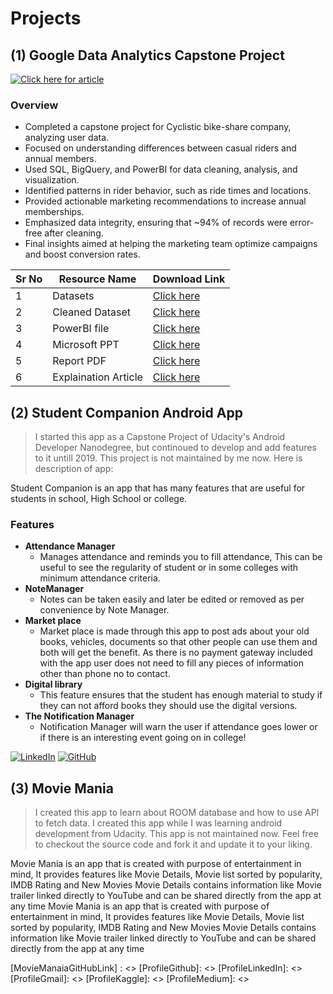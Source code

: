 # Projects

## (1) Google Data Analytics Capstone Project

[![Click here for article](https://img.shields.io/badge/Medium-12100E?style=for-the-badge&logo=medium&logoColor=white)][GDACapstoneArt]

### Overview

- Completed a capstone project for Cyclistic bike-share company, analyzing user data.
- Focused on understanding differences between casual riders and annual members.
- Used SQL, BigQuery, and PowerBI for data cleaning, analysis, and visualization.
- Identified patterns in rider behavior, such as ride times and locations.
- Provided actionable marketing recommendations to increase annual memberships.
- Emphasized data integrity, ensuring that ~94% of records were error-free after cleaning.
- Final insights aimed at helping the marketing team optimize campaigns and boost conversion rates.

| Sr No | Resource Name | Download Link |
| ------ | ------ | ------ |
| 1 | Datasets | [Click here][GDACapstoneDsetOrg] |
| 2 | Cleaned Dataset | [Click here][GDACapstoneDsetClnd] |
| 3 | PowerBI file | [Click here][GDACapstoneViz] |
| 4 | Microsoft PPT | [Click here][GDACapstonePPT] |
| 5 | Report PDF | [Click here][GDACapstoneRpt] |
| 6 | Explaination Article | [Click here][GDACapstoneArt] |

## (2) Student Companion Android App

> I started this app as a Capstone Project of Udacity's Android Developer Nanodegree, but continoued to develop and add features to it untill 2019. This project is not maintained by me now. Here is description of app:

Student Companion is an app that has many features that are useful for students in school, High School or college.
### Features
- **Attendance Manager**
    - Manages attendance and reminds you to fill attendance, This can be useful to see the regularity of student or in some colleges with minimum attendance criteria.
- **NoteManager** 
    - Notes can be taken easily and later be edited or removed as per convenience by Note Manager. 
- **Market place** 
    - Market place is made through this app to post ads about your old books, vehicles, documents so that other people can use them and both will get the benefit. As there is no payment gateway included with the app user does not need to fill any pieces of information other than phone no to contact.
- **Digital library**
    - This feature ensures that the student has enough material to study if they can not afford books they should use the digital versions.
- **The Notification Manager** 
    - Notification Manager will warn the user if attendance goes lower or if there is an interesting event going on in college!

[![LinkedIn](https://img.shields.io/badge/LinkedIn-0077B5?style=for-the-badge&logo=linkedin&logoColor=white)](https://www.linkedin.com/in/pranav-vyas-5a435b209/)
[![GitHub](https://img.shields.io/badge/GitHub-100000?style=for-the-badge&logo=github&logoColor=white)](https://github.com/PranavVyas)

## (3) Movie Mania
> I created this app to learn about ROOM database and how to use API to fetch data. I created this app while I was learning android development from Udacity. This app is not maintained now. Feel free to checkout the source code and fork it and update it to your liking.

Movie Mania is an app that is created with purpose of entertainment in mind, It provides features like Movie Details, Movie list sorted by popularity, IMDB Rating and New Movies Movie Details contains information like Movie trailer linked directly to YouTube and can be shared directly from the app at any time
Movie Mania is an app that is created with purpose of entertainment in mind, It provides features like Movie Details, Movie list sorted by popularity, IMDB Rating and New Movies Movie Details contains information like Movie trailer linked directly to YouTube and can be shared directly from the app at any time

[GDACapstoneDsetOrg]: <https://github.com/joemccann/dillinger/tree/master/plugins/dropbox/README.md>
[GDACapstoneDsetClnd]: <https://github.com/joemccann/dillinger/tree/master/plugins/github/README.md>
[GDACapstoneViz]: <https://github.com/joemccann/dillinger/tree/master/plugins/googledrive/README.md>
[GDACapstonePPT]: <https://github.com/joemccann/dillinger/tree/master/plugins/onedrive/README.md>
[GDACapstoneRpt]: <https://github.com/joemccann/dillinger/tree/master/plugins/medium/README.md>
[GDACapstoneArt]: https://medium.com/@pranav.vyas.99/a-beginners-guide-to-google-data-analytics-capstone-project-how-does-a-bike-share-navigate-speedy-f4a04f701d4a
[MovieManaiaGitHubLink] : <>
[ProfileGithub]: <>
[ProfileLinkedIn]: <>
[ProfileGmail]: <>
[ProfileKaggle]: <>
[ProfileMedium]: <>

